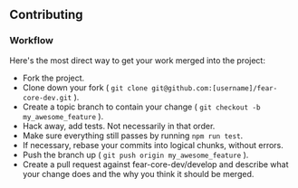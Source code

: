 
## Contributing

### Workflow

Here's the most direct way to get your work merged into the project:

- Fork the project.
- Clone down your fork ( `git clone git@github.com:[username]/fear-core-dev.git` ).
- Create a topic branch to contain your change ( `git checkout -b my_awesome_feature` ).
- Hack away, add tests. Not necessarily in that order.
- Make sure everything still passes by running `npm run test`.
- If necessary, rebase your commits into logical chunks, without errors.
- Push the branch up ( `git push origin my_awesome_feature` ).
- Create a pull request against fear-core-dev/develop and describe what your change does and the why you think it should be merged.

